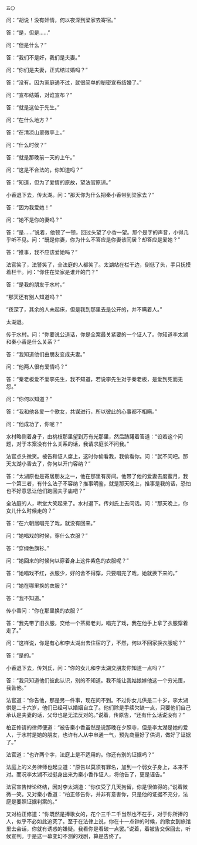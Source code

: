     五〇 

   问：“胡说！没有奸情，何以夜深到梁家去寄宿。”

   答：“是，但是……”

   问：“但是什么？”

   答：“我们不是奸，我们是夫妻。”

   问：“你们是夫妻，正式结过婚吗？”

   答：“没有。因为家庭通不过，就很简单的秘密宣布结婚了。”

   问：“宣布结婚，对谁宣布？”

   答：“就是这位于先生。”

   问：“在什么地方？”

   答：“在清凉山翠微亭上。”

   问：“什么时侯？”

   答：“就是那晚前一天的上午。”

   问：“这是不合法的，你知道吗？”

   答：“知道，但为了爱情的原故，望法官原谅。”

   小香退下去，传太湖。问：“那天你为什么把秦小香带到梁家去？”

   答：“因为我爱她！”

   问：“她不是你的妻吗？”

   答：“是……”说着，他顿了一顿，回过头望了小香一望。那个是字的声音，小得几乎听不见。问：“既是你妻，你为什么不答应是你妻该同居？却答应是爱她？”

   答：“推事，我不应该爱她吗？”

   法官笑了，法警笑了，全法庭的人都笑了。太湖站在栏干边，倒低了头，手只抚摸着栏干。问：“你住在梁家是谁开的门？”

   答：“是我的朋友于水村。”

   “那天还有别人知道吗？”

   “夜深了，其余的人未起床，但是我到那里去是公开的，并不瞒着人。”

   太湖退。

   传于水村。问：“你要说公道话，你是全案最关紧要的一个证人了。你知道李太湖和秦小香是什么关系？”

   答：“我知道他们由朋友变成夫妻。”

   问：“他两人很有爱情吗？”

   答：“秦老板爱不爱李先生，我不知道，若说李先生对于秦老板，是爱到死而无怨。”

   问：“你何以知道？”

   答：“我和他各爱一个歌女，共谋进行，所以彼此的心事都不相瞒。”

   问：“他成功了，你呢？”

   水村略侧着身子，由桃枝那里望到万有光那里，然后踌躇着答道：“设若这个问题，对于本案没有什么关系的话，我请求庭长不问我。”

   法官点头微笑。被告和证人席上，这时你偷看我，我偷看你。问：“就不问吧。那天太湖小香去了，你何以开门容纳？”

   答：“太湖原也是寄居朋友之一，他在那里有房间。他带了他的爱妻去度蜜月，我一个第三者，有什么法子不容纳？推事明鉴，就是那天晚上，推事是我的话，恐怕也不好意思让他们跑回夫子庙吧？”

   全法庭的人，哄堂大笑起来了。水村退下。传刘氏上去问话。问：“那天晚上，你女儿什么时候走的？”

   答：“在六朝居唱完了戏，就没有回来。”

   问：“她唱戏的时候，穿什么衣服？”

   答：“穿绿色旗衫。”

   问：“她回来的时候何以穿着身上这件紫色的衣服呢？”

   答：“她唱戏不红，衣服少，好的舍不得穿，只要唱完了戏，她就换下来的。”

   问：“她在哪里换的衣服？”

   答：“我不知道。”

   传小香问：“你在那里换的衣服？”

   答：“我先带了旧衣服，交给一个茶房老刘，唱完了戏，我在他手上拿了衣服穿着走了。”

   问：“这样说，你是有心和李太湖出去住宿的了，不然，何以不回家换衣服呢？”

   答：“是的。”

   小香退下去，传刘氏，问：“你的女儿和李太湖交朋友你知道一点吗？”

   答：“我只知道他们彼此认识，别的不知道。我不能让我姑娘嫁他这一个穷光蛋，我告他。”

   法官道：“你告他，那是另一件事，现在问不到。不过你女儿供是二十岁，李太湖供是二十六岁，他们已经可以婚姻自立了。他们除是手续欠缺一点，只要他们自己承认是夫妻的话，父母也是无法反对的。”说着，传原告，“还有什么话说没有？”

   柏正修请的律师便道：“被告秦小香虽然是说那晚在夕照寺，但是李太湖是她的爱人，于水村是她的朋友，也许有人从中串通一气，预先商量好了供词，做好了证据了。”

   法官道：“也许两个字，法庭上是不适用的。你还有别的证据吗？”

   法庭上的义务律师也起立道：“原告以莫须有罪名，加到一个弱女子身上，本来不对。而况李太湖不过挺身出来为秦小香作证人，将他告了，更是诬告。”

   法官宣告辩论终结，因对李太湖道：“你仅受了几天拘留，你是很值得的。”说着微微一笑。又对秦小香道：“柏正修告你，并非有意害你，只是他的证据不充分，法庭是要照证据判案的。”

   又对柏正修道：“你既然是捧歌女的，花个三千二千当然也不在乎，对于你所捧的人，似乎不必如此追究了。至于在法律上说，你在十一点钟的时候，约歌女到旅馆里去会话，你就有诱惑的嫌疑。我看你是看破一点罢。”说着，着被告交保回去，听候宣判。于是这一幕变幻不测的戏剧，算是告终了。

